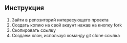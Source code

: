 ## Инструкция

1. Зайти в репозиторий интересующего проекта
2. Создать копию на свой акаунт нажав на кнопку fork
3. Скопировать ссылку
4. Создаем клон, используя команду git clone  ссылка